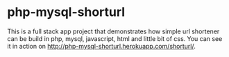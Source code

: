 # php-mysql-shorturl
This is a full stack app project that demonstrates how simple url shortener can be build in php, mysql, javascript, html and little bit of css.
You can see it in action on http://php-mysql-shorturl.herokuapp.com/shorturl/.
